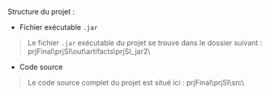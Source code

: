 Structure du projet : 

- Fichier exécutable `.jar`
> Le fichier `.jar` exécutable du projet se trouve dans le dossier suivant : 
        prjFinal\prjSI\out\artifacts\prjSI_jar2\


- Code source
> Le code source complet du projet est situé ici :  prjFinal\prjSI\src\
